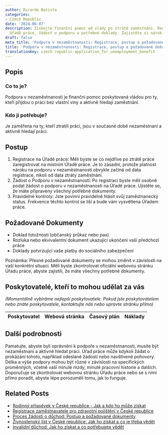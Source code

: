 ```yaml
---
author: Ricardo Batista
categories:
- Czech Republic
date: '2024-06-07'
description: Získejte finanční pomoc od vlády po ztrátě zaměstnání. Registrace na
  Úřadě práce, žádost o podporu a potřebné doklady. Zajistěte si nárok správně.
draft: false
meta_title: 'Podpora v nezaměstnanosti: Registrace, postup a požadované dokumenty'
title: 'Podpora v nezaměstnanosti: Registrace, postup a požadované dokumenty'
translationKey: czech republic-application_for_unemployment_benefit
---
```



## Popis
### Co to je?
Podpora v nezaměstnanosti je finanční pomoc poskytovaná vládou pro ty, kteří přijdou o práci bez vlastní viny a aktivně hledají zaměstnání.

### Kdo ji potřebuje?
Je zaměřena na ty, kteří ztratili práci, jsou v současné době nezaměstnaní a aktivně hledají práci.

## Postup
1. Registrace na Úřadě práce: Měli byste se co nejdříve po ztrátě práce zaregistrovat na místním Úřadě práce. Je to zásadní, protože platnost nároku na podporu v nezaměstnanosti obvykle začíná od data registrace, nikoli od data ztráty zaměstnání.
2. Žádost o Podporu v nezaměstnanosti: Po registraci byste měli osobně podat žádost o podporu v nezaměstnanosti na Úřadě práce. Ujistěte se, že máte připraveny všechny potřebné dokumenty.
3. Pravidelné kontroly: Jste povinni pravidelně hlásit svůj zaměstnanecký status. Frekvence těchto kontrol se liší a bude vám vysvětlena Úřadem práce.

## Požadované Dokumenty
- Doklad totožnosti (občanský průkaz nebo pas)
- Rozluka nebo ekvivalentní dokument ukazující ukončení vaší předchozí práce
- Doklady potvrzující vaše platby do sociálního zabezpečení

Poznámka: Přesné požadované dokumenty se mohou změnit v závislosti na vaší konkrétní situaci. Měli byste zkontrolovat oficiální webovou stránku Úřadu práce, abyste zajistili, že máte všechny potřebné dokumenty.

## Poskytovatelé, kteří to mohou udělat za vás
_(Momentálně vybíráme nejlepší poskytovatele. Pokud jste poskytovatelem nebo znáte poskytovatele, kontaktujte nás nebo upravte stránku přímo)_

| Poskytovatel    |     Webová stránka  |     Časový plán   |      Náklady    |
| :-------------: | :-------------: |  :-------------: | :-------------: |


## Další podrobnosti
Pamatujte, abyste byli oprávněni k podpoře v nezaměstnanosti, musíte být nezaměstnaní a aktivně hledat práci. Úřad práce může kdykoli žádat o prokázání tohoto, například odeslané žádosti nebo navštívené pohovory. Délka a výše podpory mohou být různé v závislosti na specifických proměnných, včetně vaší minulé mzdy, minulé pracovní historie a dalších. Doporučuje se zkontrolovat webovou stránku Úřadu práce nebo se s nimi přímo poradit, abyste lépe porozuměli tomu, jak to funguje.


## Related Posts

- [Rodinný příspěvek v České republice - Jak a kdo ho může získat](https://tramitit.com/cs/guides/czech-republic/zadost_o_rodicovsky_prispevek/)
- [Registrace zaměstnavatele pro zdravotní pojištění v České republice](https://tramitit.com/cs/guides/czech-republic/registrace_zamestnavatele_k_zdravotnimu_pojisteni/)
- [Proces žádosti o důchod: Postup a požadované dokumenty](https://tramitit.com/cs/guides/czech-republic/zadost_o_duchod/)
- [Živnostenský list v České republice: Jak ho získat a co je třeba vědět](https://tramitit.com/cs/guides/czech-republic/registrace_zivnostenskeho_opravneni/)
- [Invalidní důchod: Jak ho získat a co potřebujete vědět](https://tramitit.com/cs/guides/czech-republic/zadost_o_invalidni_duchod/)